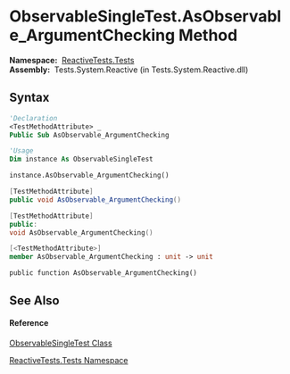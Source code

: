 # ObservableSingleTest.AsObservable\_ArgumentChecking Method

**Namespace:**  [ReactiveTests.Tests](ReactiveTests.Tests\ReactiveTests.Tests.md)  
**Assembly:**  Tests.System.Reactive (in Tests.System.Reactive.dll)

## Syntax

```vb
'Declaration
<TestMethodAttribute> _
Public Sub AsObservable_ArgumentChecking
```

```vb
'Usage
Dim instance As ObservableSingleTest

instance.AsObservable_ArgumentChecking()
```

```csharp
[TestMethodAttribute]
public void AsObservable_ArgumentChecking()
```

```c++
[TestMethodAttribute]
public:
void AsObservable_ArgumentChecking()
```

```fsharp
[<TestMethodAttribute>]
member AsObservable_ArgumentChecking : unit -> unit 
```

```jscript
public function AsObservable_ArgumentChecking()
```

## See Also

#### Reference

[ObservableSingleTest Class](ObservableSingleTest\ObservableSingleTest.md)

[ReactiveTests.Tests Namespace](ReactiveTests.Tests\ReactiveTests.Tests.md)
